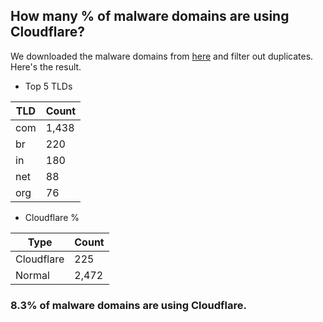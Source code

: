 ## How many % of malware domains are using Cloudflare?


We downloaded the malware domains from [here](https://urlhaus.abuse.ch) and filter out duplicates.
Here's the result.


[//]: # (start replacement)


- Top 5 TLDs

| TLD | Count |
| --- | --- |
| com | 1,438 |
| br | 220 |
| in | 180 |
| net | 88 |
| org | 76 |


- Cloudflare %

| Type | Count |
| --- | --- |
| Cloudflare | 225 |
| Normal | 2,472 |


### 8.3% of malware domains are using Cloudflare.